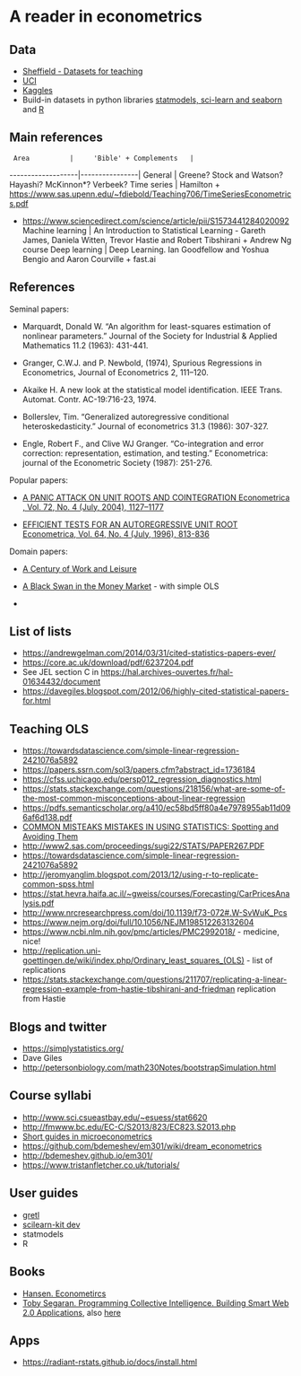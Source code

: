 A reader in econometrics
========================


Data
----
- [Sheffield - Datasets for teaching](https://www.sheffield.ac.uk/mash/data)
- [UCI](http://archive.ics.uci.edu/ml/datasets.html)
- [Kaggles](https://www.kaggle.com/datasets)
- Build-in datasets in python libraries [statmodels, sci-learn and seaborn](https://kolesnikov.ga/Datasets_in_Python/)
  and [R](https://stat.ethz.ch/R-manual/R-devel/library/datasets/html/00Index.html)

Main references
---------------

     Area          |     'Bible' + Complements   |    
-------------------|----------------|
General            |  Greene? Stock and Watson? Hayashi? McKinnon*? Verbeek?
Time series        |  Hamilton + https://www.sas.upenn.edu/~fdiebold/Teaching706/TimeSeriesEconometrics.pdf
+ https://www.sciencedirect.com/science/article/pii/S1573441284020092 
Machine learning   |  An Introduction to Statistical Learning - Gareth James, Daniela Witten, Trevor Hastie and Robert Tibshirani + Andrew Ng course
Deep learning      |  Deep Learning. Ian Goodfellow and Yoshua Bengio and Aaron Courville + fast.ai

References
----------

Seminal papers:

- Marquardt, Donald W. “An algorithm for least-squares estimation of nonlinear parameters.” Journal of the Society for Industrial & Applied Mathematics 11.2 (1963): 431-441.

- Granger, C.W.J. and P. Newbold, (1974), Spurious Regressions in Econometrics, Journal of Econometrics 2, 111–120.

- Akaike  H.  A  new  look  at  the  statistical  model  identification.  IEEE  Trans.  Automat.  Contr. AC-19:716-23,  1974.

- Bollerslev, Tim. “Generalized autoregressive conditional heteroskedasticity.” Journal of econometrics 31.3 (1986): 307-327.

- Engle, Robert F., and Clive WJ Granger. “Co-integration and error correction: representation, estimation, and testing.” Econometrica: journal of the Econometric Society (1987): 251-276.

Popular papers:

- [A PANIC ATTACK ON UNIT ROOTS AND COINTEGRATION Econometrica , Vol. 72, No. 4 (July, 2004), 1127–1177](http://www.columbia.edu/~jb3064/papers/2004_A_panic_attack_on_unit_roots_and_cointegration.pdf)


- [EFFICIENT TESTS FOR AN AUTOREGRESSIVE UNIT ROOT Econometrica, Vol. 64, No. 4 (July, 1996), 813-836](https://scholar.harvard.edu/files/stock/files/efficient_tests_for_an_autoregressive_unit_root.pdf)

Domain papers:

- [A Century of Work and Leisure](https://www.aeaweb.org/articles?id=10.1257/mac.1.2.189)

- [A Black Swan in the Money Market](https://www.nber.org/papers/w13943) - with simple OLS

- 

List of lists
-------------

- https://andrewgelman.com/2014/03/31/cited-statistics-papers-ever/ 
- https://core.ac.uk/download/pdf/6237204.pdf
- See JEL section C in https://hal.archives-ouvertes.fr/hal-01634432/document
- https://davegiles.blogspot.com/2012/06/highly-cited-statistical-papers-for.html


Teaching OLS
------------

- https://towardsdatascience.com/simple-linear-regression-2421076a5892
- https://papers.ssrn.com/sol3/papers.cfm?abstract_id=1736184
- https://cfss.uchicago.edu/persp012_regression_diagnostics.html
- https://stats.stackexchange.com/questions/218156/what-are-some-of-the-most-common-misconceptions-about-linear-regression
- https://pdfs.semanticscholar.org/a410/ec58bd5ff80a4e7978955ab11d096af6d138.pdf
- [COMMON MISTEAKS MISTAKES IN USING STATISTICS: Spotting and Avoiding Them](https://web.ma.utexas.edu/users/mks/statmistakes/StatisticsMistakes.html)
- http://www2.sas.com/proceedings/sugi22/STATS/PAPER267.PDF
- https://towardsdatascience.com/simple-linear-regression-2421076a5892
- http://jeromyanglim.blogspot.com/2013/12/using-r-to-replicate-common-spss.html
- https://stat.hevra.haifa.ac.il/~gweiss/courses/Forecasting/CarPricesAnalysis.pdf
- http://www.nrcresearchpress.com/doi/10.1139/f73-072#.W-SvWuK_Pcs
- https://www.nejm.org/doi/full/10.1056/NEJM198512263132604
- https://www.ncbi.nlm.nih.gov/pmc/articles/PMC2992018/ - medicine, nice!
- http://replication.uni-goettingen.de/wiki/index.php/Ordinary_least_squares_(OLS) - list of replications
- https://stats.stackexchange.com/questions/211707/replicating-a-linear-regression-example-from-hastie-tibshirani-and-friedman
 replication from Hastie

Blogs and twitter
-----------------
- https://simplystatistics.org/
- Dave Giles
- http://petersonbiology.com/math230Notes/bootstrapSimulation.html

Course syllabi
--------------
- http://www.sci.csueastbay.edu/~esuess/stat6620
- http://fmwww.bc.edu/EC-C/S2013/823/EC823.S2013.php
- [Short guides in microeconometrics](https://www.schmidheiny.name/teaching/shortguides.htm)
- https://github.com/bdemeshev/em301/wiki/dream_econometrics
- http://bdemeshev.github.io/em301/
- https://www.tristanfletcher.co.uk/tutorials/


User guides
-----------

- [gretl](http://gretl.sourceforge.net/gretl-help/gretl-guide.pdf)
- [scilearn-kit dev](http://www.math.unipd.it/~aiolli/corsi/1213/aa/user_guide-0.12-git.pdf)
- statmodels
- R

Books
-----

- [Hansen. Econometircs](https://www.ssc.wisc.edu/~bhansen/econometrics/Econometrics.pdf)
- [Toby Segaran. Programming Collective Intelligence. Building Smart Web 2.0 Applications](http://cds.cern.ch/record/1320136/files/9780596529321_TOC.pdf), also [here](http://axon.cs.byu.edu/~martinez/classes/778/Papers/GP.pdf)


Apps
----

- https://radiant-rstats.github.io/docs/install.html


